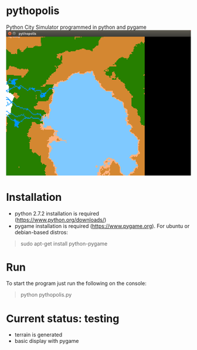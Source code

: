 # pythopolis
Python City Simulator programmed in python and pygame
![Alt text](/screenshots/03-08-2017.png?raw=true "Screenshot")

# Installation
- python 2.7.2 installation is required (https://www.python.org/downloads/)
- pygame installation is required (https://www.pygame.org).
For ubuntu or debian-based distros:
> sudo apt-get install python-pygame

# Run
To start the program just run the following on the console:
> python pythopolis.py

# Current status: testing
- terrain is generated
- basic display with pygame
